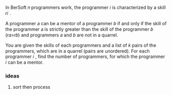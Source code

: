 In BerSoft 𝑛
programmers work, the programmer 𝑖
is characterized by a skill 𝑟𝑖
.

A programmer 𝑎
can be a mentor of a programmer 𝑏
if and only if the skill of the programmer 𝑎
is strictly greater than the skill of the programmer 𝑏
(𝑟𝑎>𝑟𝑏)
and programmers 𝑎
and 𝑏
are not in a quarrel.

You are given the skills of each programmers and a list of 𝑘
pairs of the programmers, which are in a quarrel (pairs are unordered). For each programmer 𝑖
, find the number of programmers, for which the programmer 𝑖
can be a mentor.

### ideas

1. sort then process